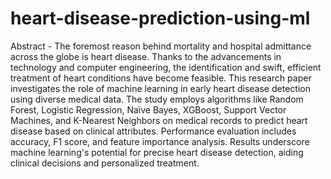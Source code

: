 # heart-disease-prediction-using-ml

Abstract - The foremost reason behind mortality and
hospital admittance across the globe is heart disease.
Thanks to the advancements in technology and computer
engineering, the identification and swift, efficient
treatment of heart conditions have become feasible. This
research paper investigates the role of machine learning
in early heart disease detection using diverse medical
data. The study employs algorithms like Random Forest,
Logistic Regression, Naïve Bayes, XGBoost, Support
Vector Machines, and K-Nearest Neighbors on medical
records to predict heart disease based on clinical
attributes. Performance evaluation includes accuracy, F1
score, and feature importance analysis. Results
underscore machine learning's potential for precise heart
disease detection, aiding clinical decisions and
personalized treatment.
